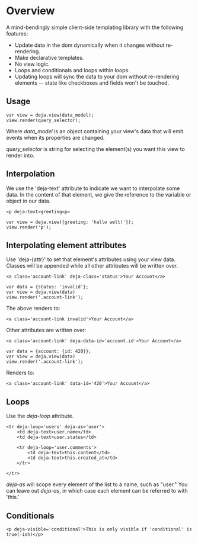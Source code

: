 
# Overview

A mind-bendingly simple client-side templating library with the following features:

* Update data in the dom dynamically when it changes without re-rendering.
* Make declarative templates.
* No view logic.
* Loops and conditionals and loops within loops.
* Updating loops will sync the data to your dom without re-rendering elements -- state like checkboxes and fields won't be touched.

## Usage

	var view = deja.view(data_model);
	view.render(query_selector);

Where *data_model* is an object containing your view's data that will emit
events when its properties are changed.

*query_selector* is string for selecting the element(s) you want this view to
render into.

## Interpolation

We use the 'deja-text' attribute to indicate we want to interpolate some data.
In the content of that element, we give the reference to the variable or object
in our data.

	<p deja-text>greeting<p>

	var view = deja.view({greeting: 'hallo welt!'});
	view.render('p');

## Interpolating element attributes

Use 'deja-{attr}' to set that element's attributes using your view data.
Classes will be appended while all other attributes will be written over.

	<a class='account-link' deja-class='status'>Your Account</a>

	var data = {status: 'invalid'};
	var view = deja.view(data)
	view.render('.account-link');

The above renders to:

	<a class='account-link invalid'>Your Account</a>

Other attributes are written over:

	<a class='account-link' deja-data-id='account.id'>Your Account</a>

	var data = {account: {id: 420}};
	var view = deja.view(data)
	view.render('.account-link');

Renders to:

	<a class='account-link' data-id='420'>Your Account</a>

## Loops

Use the *deja-loop* attribute.

	<tr deja-loop='users' deja-as='user'>
		<td deja-text>user.name</td>
		<td deja-text>user.status</td>

		<tr deja-loop='user.comments'>
			<td deja-text>this.content</td>
			<td deja-text>this.created_at</td>
		</tr>

	</tr>

*deja-as* will scope every element of the list to a name, such as "user." You
can leave out *deja-as*, in which case each element can be referred to with
'this.'

## Conditionals

	<p deja-visible='conditional'>This is only visible if 'conditional' is true(-ish)</p>
